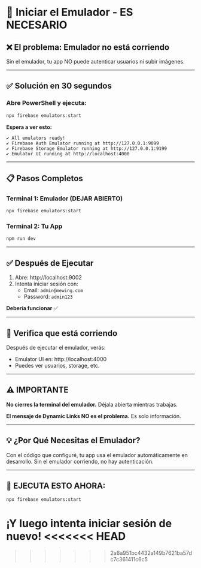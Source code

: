 # 🚀 Iniciar el Emulador - ES NECESARIO

## ❌ El problema: Emulador no está corriendo

Sin el emulador, tu app NO puede autenticar usuarios ni subir imágenes.

---

## ✅ Solución en 30 segundos

### Abre PowerShell y ejecuta:

```powershell
npx firebase emulators:start
```

**Espera a ver esto:**
```
✔ All emulators ready!
✔ Firebase Auth Emulator running at http://127.0.0.1:9099
✔ Firebase Storage Emulator running at http://127.0.0.1:9199
✔ Emulator UI running at http://localhost:4000
```

---

## 📋 Pasos Completos

### Terminal 1: Emulador (DEJAR ABIERTO)
```bash
npx firebase emulators:start
```

### Terminal 2: Tu App
```bash
npm run dev
```

---

## ✅ Después de Ejecutar

1. Abre: http://localhost:9002
2. Intenta iniciar sesión con:
   - Email: `admin@mewing.com`
   - Password: `admin123`

**Debería funcionar** ✅

---

## 🎯 Verifica que está corriendo

Después de ejecutar el emulador, verás:
- Emulator UI en: http://localhost:4000
- Puedes ver usuarios, storage, etc.

---

## ⚠️ IMPORTANTE

**No cierres la terminal del emulador.** Déjala abierta mientras trabajas.

**El mensaje de Dynamic Links NO es el problema.** Es solo información.

---

## 💡 ¿Por Qué Necesitas el Emulador?

Con el código que configuré, tu app usa el emulador automáticamente en desarrollo. Sin el emulador corriendo, no hay autenticación.

---

## 🚀 EJECUTA ESTO AHORA:

```bash
npx firebase emulators:start
```

¡Y luego intenta iniciar sesión de nuevo!
<<<<<<< HEAD
=======


>>>>>>> 2a8a951bc4432a149b7621ba57dc7c361411c6c5
